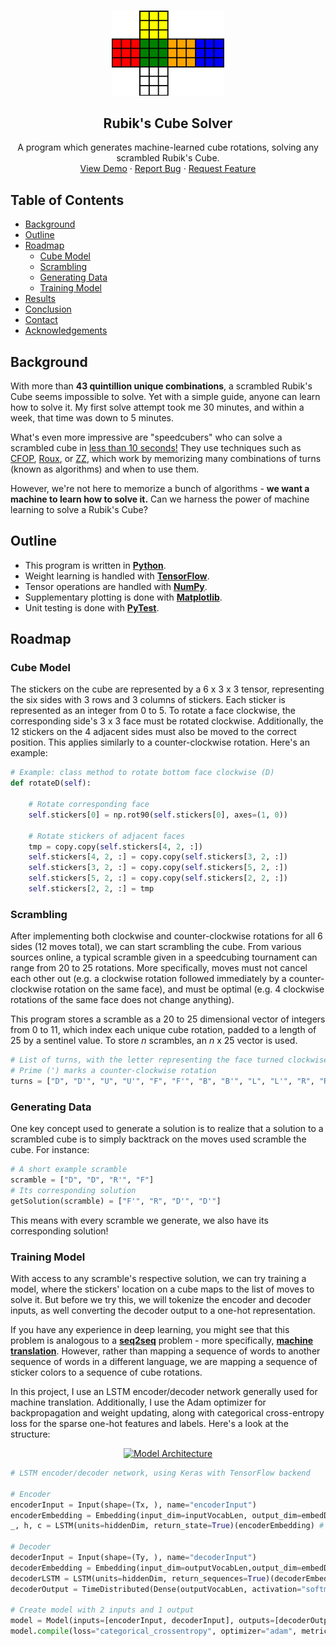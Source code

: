 <!-- PROJECT LOGO -->
<br />
<p align="center">
    <a href="https://github.com/azychen/rubiks-cube-solver">
        <img src="assets/images/logo.png" alt="Logo" width="180" >
    </a>
    <h2 align="center" >Rubik's Cube Solver</h2>

  <p align="center">
    A program which generates machine-learned cube rotations, solving any scrambled Rubik's Cube.
    <br />
    <a href="https://github.com/azychen/rubiks-cube-solver">View Demo</a>
    ·
    <a href="https://github.com/azychen/rubiks-cube-solver/issues">Report Bug</a>
    ·
    <a href="https://github.com/azychen/rubiks-cube-solver/issues">Request Feature</a>
  </p>
</p>

<!-- TABLE OF CONTENTS -->

## Table of Contents

* [Background](#background)
* [Outline](#outline)
* [Roadmap](#roadmap)
  + [Cube Model](#cube-model)
  + [Scrambling](#scrambling)
  + [Generating Data](#generating-data)
  + [Training Model](#training-model)
* [Results](#results)
* [Conclusion](#conclusion)
* [Contact](#contact)
* [Acknowledgements](#acknowledgements)

<!-- BACKGROUND -->

## Background

<!-- [![Product Name Screen Shot][product-screenshot]](https://example.com) -->

With more than **43 quintillion unique combinations**, a scrambled Rubik's Cube seems impossible to solve. Yet with a simple guide, anyone can learn how to solve it. My first solve attempt took me 30 minutes, and within a week, that time was down to 5 minutes. 

What's even more impressive are "speedcubers" who can solve a scrambled cube in [less than 10 seconds!](https://www.youtube.com/watch?v=NevGDFBfQGw) They use techniques such as [CFOP](https://www.speedsolving.com/wiki/index.php/CFOP_method), [Roux](https://www.speedsolving.com/wiki/index.php/Roux_method), or [ZZ](https://www.speedsolving.com/wiki/index.php/ZZ_method), which work by memorizing many combinations of turns (known as algorithms) and when to use them.

However, we're not here to memorize a bunch of algorithms - **we want a machine to learn how to solve it.** Can we harness the power of machine learning to solve a Rubik's Cube?

<!-- OUTLINE -->

## Outline

* This program is written in [**Python**](https://www.python.org/).
* Weight learning is handled with [**TensorFlow**](https://www.tensorflow.org/).
* Tensor operations are handled with [**NumPy**](https://numpy.org/).
* Supplementary plotting is done with [**Matplotlib**](https://matplotlib.org/).
* Unit testing is done with [**PyTest**](https://docs.pytest.org/en/latest/).

<!-- ROADMAP -->

## Roadmap

<!-- CUBE MODEL -->

### Cube Model

The stickers on the cube are represented by a 6 x 3 x 3 tensor, representing the six sides with 3 rows and 3 columns of stickers. Each sticker is represented as an integer from 0 to 5. To rotate a face clockwise, the corresponding side's 3 x 3 face must be rotated clockwise. Additionally, the 12 stickers on the 4 adjacent sides must also be moved to the correct position. This applies similarly to a counter-clockwise rotation. Here's an example:

``` python
# Example: class method to rotate bottom face clockwise (D)
def rotateD(self):

    # Rotate corresponding face 
    self.stickers[0] = np.rot90(self.stickers[0], axes=(1, 0))

    # Rotate stickers of adjacent faces
    tmp = copy.copy(self.stickers[4, 2, :])
    self.stickers[4, 2, :] = copy.copy(self.stickers[3, 2, :])
    self.stickers[3, 2, :] = copy.copy(self.stickers[5, 2, :])
    self.stickers[5, 2, :] = copy.copy(self.stickers[2, 2, :])
    self.stickers[2, 2, :] = tmp
```

<!-- SCRAMBLING -->

### Scrambling

After implementing both clockwise and counter-clockwise rotations for all 6 sides (12 moves total), we can start scrambling the cube. From various sources online, a typical scramble given in a speedcubing tournament can range from 20 to 25 rotations. More specifically, moves must not cancel each other out (e.g. a clockwise rotation followed immediately by a counter-clockwise rotation on the same face), and must be optimal (e.g. 4 clockwise rotations of the same face does not change anything).

This program stores a scramble as a 20 to 25 dimensional vector of integers from 0 to 11, which index each unique cube rotation, padded to a length of 25 by a sentinel value. To store *n* scrambles, an *n* x 25 vector is used. 

``` python
# List of turns, with the letter representing the face turned clockwise
# Prime (') marks a counter-clockwise rotation
turns = ["D", "D'", "U", "U'", "F", "F'", "B", "B'", "L", "L'", "R", "R'"]
```

<!-- GENERATING DATA -->

### Generating Data

One key concept used to generate a solution is to realize that a solution to a scrambled cube is to simply backtrack on the moves used scramble the cube. For instance:

``` python
# A short example scramble
scramble = ["D", "D", "R'", "F"]
# Its corresponding solution
getSolution(scramble) = ["F'", "R", "D'", "D'"]
```

This means with every scramble we generate, we also have its corresponding solution!

<!-- TRAINING MODEL -->

### Training Model

With access to any scramble's respective solution, we can try training a model, where the stickers' location on a cube maps to the list of moves to solve it. But before we try this, we will tokenize the encoder and decoder inputs, as well converting the decoder output to a one-hot representation. 

If you have any experience in deep learning, you might see that this problem is analogous to a [**seq2seq**](https://en.wikipedia.org/wiki/Seq2seq) problem - more specifically, [**machine translation**](https://en.wikipedia.org/wiki/Machine_translation). However, rather than mapping a sequence of words to another sequence of words in a different language, we are mapping a sequence of sticker colors to a sequence of cube rotations. 

In this project, I use an LSTM encoder/decoder network generally used for machine translation. Additionally, I use the Adam optimizer for backpropagation and weight updating, along with categorical cross-entropy loss for the sparse one-hot features and labels. Here's a look at the structure:

<!-- ``` python
# LSTM encoder/decoder network 
model = keras.Sequential([
    keras.layers.LSTM(units=na),  # na = no. of units in LSTM encoder
    keras.layers.RepeatVector(n=Ty),
    keras.layers.LSTM(units=ns, return_sequences=True), # ns = no. of units in LSTM decoder
    keras.layers.TimeDistributed(keras.layers.Dense(units=outputSize, activation="softmax"))
])
model.compile(loss="categorical_crossentropy", optimizer="adam", metrics=["accuracy"])
```

Attempt 2: -->

<p align="center">
    <a href="https://github.com/azychen/rubiks-cube-solver">
        <img src="assets/screenshots/modelArchitecture.PNG" alt="Model Architecture" width="360" >
    </a>
</p>


``` python
# LSTM encoder/decoder network, using Keras with TensorFlow backend

# Encoder
encoderInput = Input(shape=(Tx, ), name="encoderInput")
encoderEmbedding = Embedding(input_dim=inputVocabLen, output_dim=embedDim, input_length=Tx)(encoderInput)
_, h, c = LSTM(units=hiddenDim, return_state=True)(encoderEmbedding) # Get initial states for decoder

# Decoder
decoderInput = Input(shape=(Ty, ), name="decoderInput")
decoderEmbedding = Embedding(input_dim=outputVocabLen,output_dim=embedDim, input_length=Ty)(decoderInput)
decoderLSTM = LSTM(units=hiddenDim, return_sequences=True)(decoderEmbedding, initial_state=[h, c])
decoderOutput = TimeDistributed(Dense(outputVocabLen, activation="softmax"))(decoderLSTM)

# Create model with 2 inputs and 1 output
model = Model(inputs=[encoderInput, decoderInput], outputs=[decoderOutput])
model.compile(loss="categorical_crossentropy", optimizer="adam", metrics=["accuracy"])
```

<!-- ## Results

## Conclusion -->

